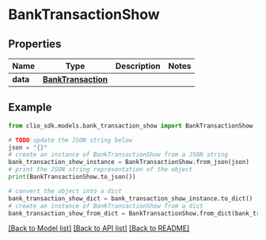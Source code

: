 # BankTransactionShow


## Properties

Name | Type | Description | Notes
------------ | ------------- | ------------- | -------------
**data** | [**BankTransaction**](BankTransaction.md) |  | 

## Example

```python
from clio_sdk.models.bank_transaction_show import BankTransactionShow

# TODO update the JSON string below
json = "{}"
# create an instance of BankTransactionShow from a JSON string
bank_transaction_show_instance = BankTransactionShow.from_json(json)
# print the JSON string representation of the object
print(BankTransactionShow.to_json())

# convert the object into a dict
bank_transaction_show_dict = bank_transaction_show_instance.to_dict()
# create an instance of BankTransactionShow from a dict
bank_transaction_show_from_dict = BankTransactionShow.from_dict(bank_transaction_show_dict)
```
[[Back to Model list]](../README.md#documentation-for-models) [[Back to API list]](../README.md#documentation-for-api-endpoints) [[Back to README]](../README.md)


